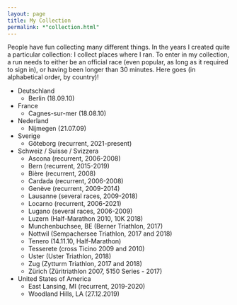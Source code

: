 ```yaml
---
layout: page
title: My Collection
permalink: *"collection.html"
---
```


People have fun collecting many different things. In the years I created quite a particular collection: I collect places where I ran. To enter in my collection, a run needs to either be an official race (even popular, as long as it required to sign in), or having been longer than 30 minutes. Here goes (in alphabetical order, by country)!

- Deutschland
    - Berlin (18.09.10)
- France
    - Cagnes-sur-mer (18.08.10)
- Nederland
    - Nijmegen (21.07.09)
- Sverige
    - Göteborg (recurrent, 2021-present)
- Schweiz / Suisse / Svizzera
    - Ascona (recurrent, 2006-2008)
    - Bern (recurrent, 2015-2019)
    - Bière (recurrent, 2008)
    - Cardada (recurrent, 2006-2008)
    - Genève (recurrent, 2009-2014)
    - Lausanne (several races, 2009-2018)
    - Locarno (recurrent, 2006-2021)
    - Lugano (several races, 2006-2009)
    - Luzern (Half-Marathon 2010, 10K 2018)
    - Munchenbuchsee, BE (Berner Triathlon, 2017)
    - Nottwil (Sempachersee Triathlon, 2017 and 2018)
    - Tenero (14.11.10, Half-Marathon)
    - Tesserete (cross Ticino 2009 and 2010)
    - Uster (Uster Triathlon, 2018)
    - Zug (Zytturm Triathlon, 2017 and 2018)
    - Zürich (Züritriathlon 2007, 5150 Series - 2017)
- United States of America
    - East Lansing, MI (recurrent, 2019-2020)
    - Woodland Hills, LA (27.12.2019)
